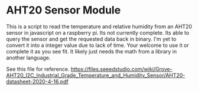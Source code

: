 <h1> AHT20 Sensor Module </h1>

This is a script to read the temperature and relative humidity from an AHT20 sensor in javascript on a raspberry pi. Its not currently complete. Its able to query the sensor and get the requested data back in binary. I'm yet to convert it into a integer value due to lack of time. Your welcome to use it or complete it as you see fit. It likely just needs the math from a library in another language.

See this file for reference.
https://files.seeedstudio.com/wiki/Grove-AHT20_I2C_Industrial_Grade_Temperature_and_Humidity_Sensor/AHT20-datasheet-2020-4-16.pdf
